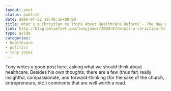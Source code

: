 ```yaml
---
layout: post
status: publish
date: 2009-07-22 19:40:16+00:00
title: What's a Christian to Think about Healthcare Reform? - The New Christians
link: http://blog.beliefnet.com/tonyjones/2009/07/whats-a-christian-to-think-abo.html
type: aside
categories:
- healthcare
- politics
- tony jones
---
```


Tony writes a good post here, asking what we should think about healthcare. Besides his own thoughts, there are a few (thus far) really insightful, compassionate, and forward-thinking (for the sake of the church, entrepreneurs, etc.) comments that are well worth a read.
